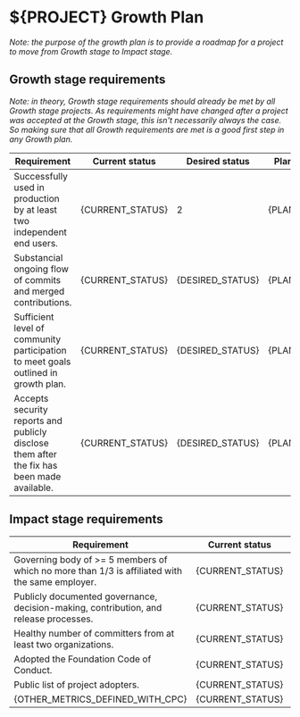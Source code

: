 # ${PROJECT} Growth Plan

_Note: the purpose of the growth plan is to provide a roadmap for a project to move from Growth stage to Impact stage._

## Growth stage requirements

_Note: in theory, Growth stage requirements should already be met by all Growth stage projects.
As requirements might have changed after a project was accepted at the Growth stage, this isn't necessarily always the case.
So making sure that all Growth requirements are met is a good first step in any Growth plan._

| Requirement | Current status | Desired status | Plan | Timeline | Completed |
| --- | ---| --- | --- | --- | --- | 
| Successfully used in production by at least two independent end users. | {CURRENT_STATUS} | 2 | {PLAN} | {DATE} | <!--✅--> |
| Substancial ongoing flow of commits and merged contributions. | {CURRENT_STATUS} | {DESIRED_STATUS} | {PLAN} | {DATE} | <!--✅--> |
| Sufficient level of community participation to meet goals outlined in growth plan. | {CURRENT_STATUS} | {DESIRED_STATUS} | {PLAN} | {DATE} | <!--✅--> |
| Accepts security reports and publicly disclose them after the fix has been made available. | {CURRENT_STATUS} | {DESIRED_STATUS} | {PLAN} | {DATE} | <!--✅--> |

## Impact stage requirements

| Requirement | Current status | Desired status | Plan | Timeline | Completed |
| --- | ---| --- | --- | --- | --- | 
| Governing body of >= 5 members of which no more than 1/3 is affiliated with the same employer. | {CURRENT_STATUS} | {DESIRED_STATUS} | {PLAN} | {DATE} | <!--✅--> |
| Publicly documented governance, decision-making, contribution, and release processes. | {CURRENT_STATUS} | {DESIRED_STATUS} | {PLAN} | {DATE} | <!--✅--> |
| Healthy number of committers from at least two organizations. | {CURRENT_STATUS} | {DESIRED_STATUS} | {PLAN} | {DATE} | <!--✅--> |
| Adopted the Foundation Code of Conduct. | {CURRENT_STATUS} | {DESIRED_STATUS} | {PLAN} | {DATE} | <!--✅--> |
| Public list of project adopters. | {CURRENT_STATUS} | {DESIRED_STATUS} | {PLAN} | {DATE} | <!--✅--> |
| {OTHER_METRICS_DEFINED_WITH_CPC} | {CURRENT_STATUS} | {DESIRED_STATUS} | {PLAN} | {DATE} | <!--✅--> |

